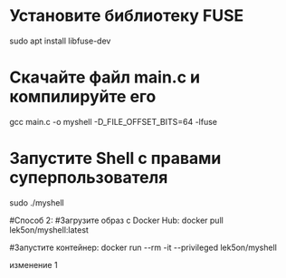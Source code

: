
# Установите библиотеку FUSE
sudo apt install libfuse-dev

# Скачайте файл main.c и компилируйте его
gcc main.c -o myshell -D_FILE_OFFSET_BITS=64 -lfuse

# Запустите Shell с правами суперпользователя
sudo ./myshell

#Способ 2:
#Загрузите образ с Docker Hub:
docker pull lek5on/myshell:latest

#Запустите контейнер:
docker run --rm -it --privileged lek5on/myshell

изменение 1
